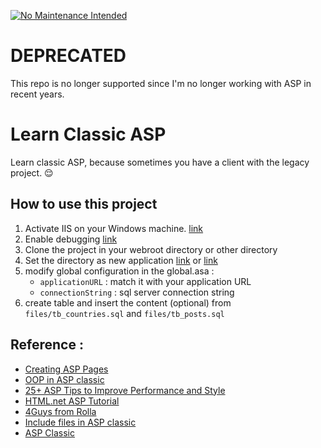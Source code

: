 [![No Maintenance Intended](http://unmaintained.tech/badge.svg)](http://unmaintained.tech/)

# DEPRECATED
This repo is no longer supported since I'm no longer working with ASP in recent years.

# Learn Classic ASP 

Learn classic ASP, because sometimes you have a client with the legacy project. :relieved:


## How to use this project
1. Activate IIS on your Windows machine. [link](https://technet.microsoft.com/en-us/library/cc725762(v=ws.11).aspx)
2. Enable debugging [link](https://support.gearhost.com/hc/en-us/articles/203073104-Configure-IIS7-to-show-errors)
3. Clone the project in your webroot directory or other directory
4. Set the directory as new application [link](http://www.helpmasterpro.com/helpfile/Web%20Modules/html%20files/Virtual%20Directory%20-%20creating%20in%20iis7.htm) or [link](https://support.gearhost.com/hc/en-us/articles/200342055-Add-Virtual-Directory-as-Application-in-IIS7)
5. modify global configuration in the global.asa : 
    - `applicationURL` : match it with your application URL
    - `connectionString` : sql server connection string
6. create table and insert the content (optional) from `files/tb_countries.sql` and `files/tb_posts.sql`

## Reference : 
- [Creating ASP Pages](https://msdn.microsoft.com/en-us/library/ms524796(v=vs.90).aspx)
- [OOP in ASP classic](http://www.codeguru.com/csharp/.net/net_asp/tutorials/article.php/c19317/Object-Oriented-ASP-Using-Classes-in-Classic-ASP.htm)
- [25+ ASP Tips to Improve Performance and Style](https://msdn.microsoft.com/en-us/library/ms972335.aspx)
- [HTML.net ASP Tutorial](http://html.net/tutorials/asp)
- [4Guys from Rolla](http://www.4guysfromrolla.com/)
- [Include files in ASP classic](https://stackoverflow.com/questions/2837211/equivalent-to-master-pages-in-asp-classic)
- [ASP Classic](https://www.w3schools.com/asp/asp_introduction.asp)
